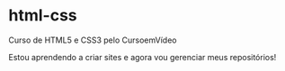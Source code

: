 # html-css
 Curso de HTML5 e CSS3 pelo CursoemVídeo

Estou aprendendo a criar sites e agora vou gerenciar meus repositórios!